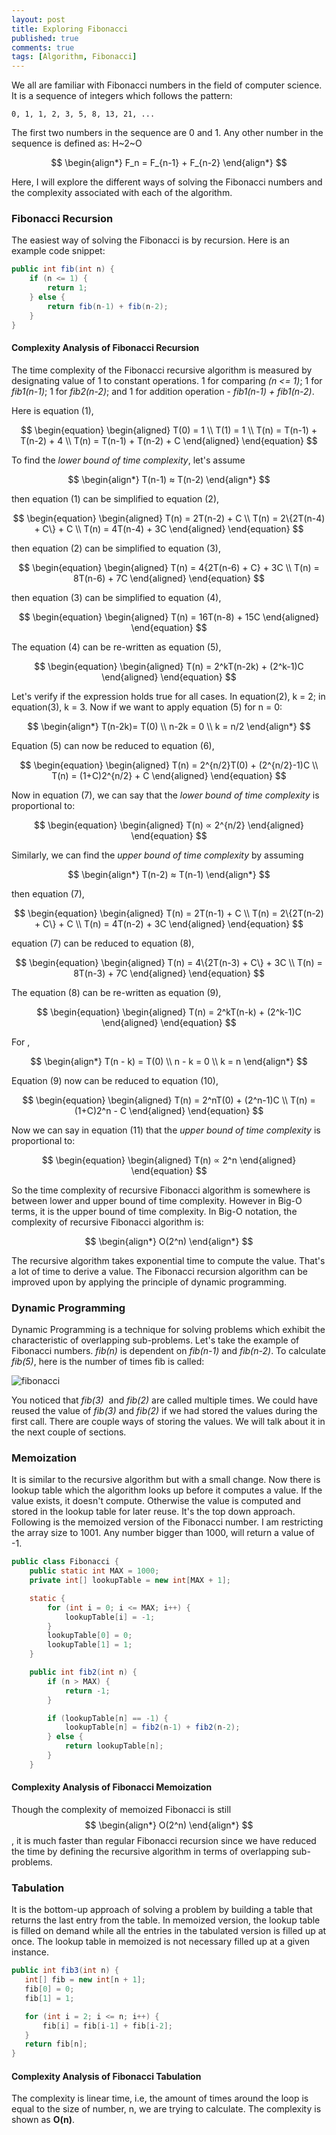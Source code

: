 ```yaml
---
layout: post
title: Exploring Fibonacci
published: true
comments: true
tags: [Algorithm, Fibonacci]
---
```


We all are familiar with Fibonacci numbers in the field of computer science. It is a sequence of integers which follows the pattern:

```
0, 1, 1, 2, 3, 5, 8, 13, 21, ...
```

The first two numbers in the sequence are 0 and 1. Any other number in the sequence is defined as: H~2~O 

$$
\begin{align*}
F_n = F_{n-1} + F_{n-2}
\end{align*}
$$

Here, I will explore the different ways of solving the Fibonacci numbers and the complexity associated with each of the algorithm.

### Fibonacci Recursion

The easiest way of solving the Fibonacci is by recursion. Here is an example code snippet:

```java
public int fib(int n) {
    if (n <= 1) {
        return 1;
    } else {
        return fib(n-1) + fib(n-2);
    }
}
```

#### Complexity Analysis of Fibonacci Recursion

The time complexity of the Fibonacci recursive algorithm is measured by designating value of 1 to constant operations. 
1 for comparing _(n <= 1)_; 1 for _fib1(n-1)_; 1 for _fib2(n-2)_; and 1 for addition operation - _fib1(n-1) + fib1(n-2)_.

Here is equation (1), 

$$
\begin{equation}
\begin{aligned}
T(0) = 1 \\
T(1) = 1 \\
T(n) = T(n-1) + T(n-2) + 4 \\
T(n) = T(n-1) + T(n-2) + C 
\end{aligned}
\end{equation}
$$ 

To find the _lower bound of time complexity_, let's assume

$$
\begin{align*}
T(n-1) ≈ T(n-2)
\end{align*}
$$

then equation (1) can be simplified to equation (2),

$$
\begin{equation}
\begin{aligned}
T(n) = 2T(n-2) + C \\
T(n) = 2\{2T(n-4) + C\} + C \\
T(n) = 4T(n-4) + 3C
\end{aligned}
\end{equation}
$$   

then equation (2) can be simplified to equation (3),

$$
\begin{equation}
\begin{aligned}
T(n) = 4{2T(n-6) + C} + 3C \\
T(n) = 8T(n-6) + 7C
\end{aligned}
\end{equation}
$$

then equation (3) can be simplified to equation (4),

$$
\begin{equation}
\begin{aligned}
T(n) = 16T(n-8) + 15C
\end{aligned}
\end{equation}
$$

The equation (4) can be re-written as equation (5),

$$
\begin{equation}
\begin{aligned}
T(n) = 2^kT(n-2k) + (2^k-1)C 
\end{aligned}
\end{equation}
$$

Let's verify if the expression holds true for all cases. In equation(2), k = 2; in equation(3), k = 3. Now if we 
want to apply equation (5) for n = 0:

$$
\begin{align*}
T(n-2k)= T(0) \\
n-2k = 0 \\
k = n/2
\end{align*}
$$

Equation (5) can now be reduced to equation (6),

$$
\begin{equation}
\begin{aligned}
T(n) = 2^{n/2}T(0) + (2^{n/2}-1)C \\
T(n) = (1+C)2^{n/2} + C
\end{aligned}
\end{equation}
$$

Now in equation (7), we can say that the _lower bound of time complexity_ is proportional to:

$$
\begin{equation}
\begin{aligned}
T(n) ∝ 2^{n/2}
\end{aligned}
\end{equation}
$$

Similarly, we can find the _upper bound of time complexity_ by assuming

$$
\begin{align*}
T(n-2) ≈ T(n-1)
\end{align*}
$$

then equation (7),

$$
\begin{equation}
\begin{aligned}
T(n) = 2T(n-1) + C \\
T(n) = 2\{2T(n-2) + C\} + C \\
T(n) = 4T(n-2) + 3C
\end{aligned}
\end{equation}
$$
 
equation (7) can be reduced to equation (8),

$$
\begin{equation}
\begin{aligned}     
T(n) = 4\{2T(n-3) + C\} + 3C \\
T(n) = 8T(n-3) + 7C
\end{aligned}
\end{equation}
$$   

The equation (8) can be re-written as equation (9),

$$
\begin{equation}
\begin{aligned}
T(n) = 2^kT(n-k) + (2^k-1)C 
\end{aligned}
\end{equation}
$$  

For ,

$$
\begin{align*}
T(n - k) = T(0) \\
n - k = 0 \\
k = n
\end{align*}
$$

Equation (9) now can be reduced to equation (10),

$$
\begin{equation}
\begin{aligned}
T(n) = 2^nT(0) + (2^n-1)C \\
T(n) = (1+C)2^n - C 
\end{aligned}
\end{equation}
$$ 

Now we can say in equation (11) that the _upper bound of time complexity_ is proportional to:

$$
\begin{equation}
\begin{aligned}
T(n) ∝ 2^n
\end{aligned}
\end{equation}
$$ 

So the time complexity of recursive Fibonacci algorithm is somewhere is between lower and upper bound of time complexity. However in Big-O terms, it is the upper bound of time complexity. In Big-O notation, the complexity of recursive Fibonacci algorithm is:

$$
\begin{align*}
O(2^n)
\end{align*}
$$

The recursive algorithm takes exponential time to compute the value. That's a lot of time to derive a value. The Fibonacci recursion algorithm can be improved upon by applying the principle of dynamic programming.

### Dynamic Programming

Dynamic Programming is a technique for solving problems which exhibit the characteristic of overlapping sub-problems. Let's take the example of Fibonacci numbers. _fib(n)_ is dependent on _fib(n-1)_ and _fib(n-2)_. To calculate _fib(5)_, here is the number of times fib is called:

![fibonacci](https://indrabasak.files.wordpress.com/2016/04/fibonacci.png) 

You noticed that _fib(3)_  and _fib(2)_ are called multiple times. We could have reused the value of _fib(3)_ and _fib(2)_ if we had stored the values during the first call. There are couple ways of storing the values. We will talk about it in the next couple of sections.

### Memoization

It is similar to the recursive algorithm but with a small change. Now there is lookup table which the algorithm looks up before it computes a value. If the value exists, it doesn't compute. Otherwise the value is computed and stored in the lookup table for later reuse. It's the top down approach. Following is the memoized version of the Fibonacci number. I am restricting the array size to 1001\. Any number bigger than 1000, will return a value of -1.

```java 
public class Fibonacci {
    public static int MAX = 1000;
    private int[] lookupTable = new int[MAX + 1];

    static {
        for (int i = 0; i <= MAX; i++) {
            lookupTable[i] = -1;
        }
        lookupTable[0] = 0;
        lookupTable[1] = 1;
    }

    public int fib2(int n) { 
        if (n > MAX) {
            return -1;
        }

        if (lookupTable[n] == -1) {
            lookupTable[n] = fib2(n-1) + fib2(n-2);
        } else {
            return lookupTable[n];
        }
    }
```    

#### Complexity Analysis of Fibonacci Memoization

Though the complexity of memoized Fibonacci is still $$ \begin{align*} O(2^n) \end{align*} $$, it is much faster than regular Fibonacci recursion since we have reduced the time by defining the recursive algorithm in terms of overlapping sub-problems.

### Tabulation

It is the bottom-up approach of solving a problem by building a table that returns the last entry from the table. In memoized version, the lookup table is filled on demand while all the entries in the tabulated version is filled up at once. The lookup table in memoized is not necessary filled up at a given instance.

```java
public int fib3(int n) {
   int[] fib = new int[n + 1];
   fib[0] = 0;
   fib[1] = 1;

   for (int i = 2; i <= n; i++) {
       fib[i] = fib[i-1] + fib[i-2];
   } 
   return fib[n];
}
```

#### Complexity Analysis of Fibonacci Tabulation

The complexity is linear time, i.e, the amount of times around the loop is equal to the size of number, n, we are trying to calculate. The complexity is shown as **O(n)**.